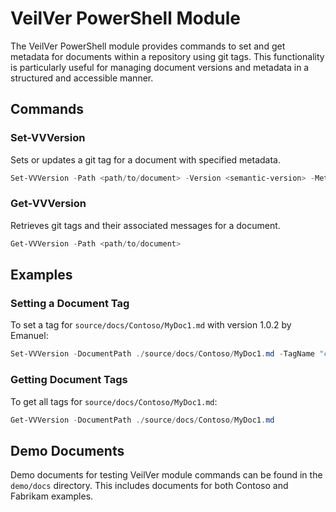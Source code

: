 # VeilVer PowerShell Module

The VeilVer PowerShell module provides commands to set and get metadata for documents within a repository using git tags. This functionality is particularly useful for managing document versions and metadata in a structured and accessible manner.

## Commands

### Set-VVVersion

Sets or updates a git tag for a document with specified metadata.

```powershell
Set-VVVersion -Path <path/to/document> -Version <semantic-version> -Metadata <metadata-hashtable>
```

### Get-VVVersion

Retrieves git tags and their associated messages for a document.

```powershell
Get-VVVersion -Path <path/to/document>
```

## Examples

### Setting a Document Tag

To set a tag for `source/docs/Contoso/MyDoc1.md` with version 1.0.2 by Emanuel:

```powershell
Set-VVVersion -DocumentPath ./source/docs/Contoso/MyDoc1.md -TagName "contoso/MyDoc1/v1.0.2" -TagMessage "Updated MyDoc1.md" -Author "Emanuel"
```

### Getting Document Tags

To get all tags for `source/docs/Contoso/MyDoc1.md`:

```powershell
Get-VVVersion -DocumentPath ./source/docs/Contoso/MyDoc1.md
```

## Demo Documents

Demo documents for testing VeilVer module commands can be found in the `demo/docs` directory. This includes documents for both Contoso and Fabrikam examples.
